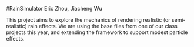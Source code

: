 #RainSimulator 
Eric Zhou, Jiacheng Wu

This project aims to explore the mechanics of rendering realistic (or semi-realistic) rain effects. We are using the base files from one of our class projects this year, and extending the framework to support modest particle effects.
